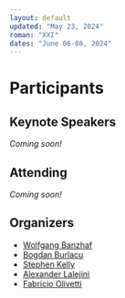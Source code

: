 ```yaml
---
layout: default
updated: "May 23, 2024"
roman: "XXI"
dates: "June 06-08, 2024"
---
```


# Participants

## Keynote Speakers

*Coming soon!*

## Attending

*Coming soon!*

## Organizers

- [Wolfgang Banzhaf](https://www.cse.msu.edu/~banzhafw/)
- [Bogdan Burlacu](https://heal.heuristiclab.com/team/burlacu)
- [Stephen Kelly](http://creativealgorithms.ca/)
- [Alexander Lalejini](https://lalejini.com)
- [Fabricio Olivetti](https://folivetti.github.io/)
